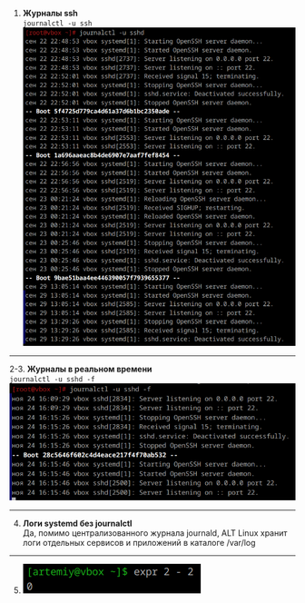 1. **Журналы  ssh**  
    `journalctl -u ssh`
    ![Вывод](image-9.png)

---

2-3. **Журналы в реальном времени**  
    `journalctl -u sshd -f`
    ![Вывод](image-10.png)

---

4. **Логи systemd без journalctl**  
    Да, помимо централизованного журнала journald, ALT Linux хранит логи отдельных сервисов и приложений в каталоге /var/log

---

5.   
    ![Вывод?](image-11.png)